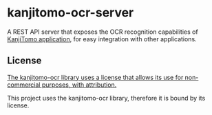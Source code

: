 # kanjitomo-ocr-server

A REST API server that exposes the OCR recognition capabilities of [KanjiTomo application](https://github.com/sakarika/kanjitomo-ocr), for easy integration with other applications.

## License

[The kanjitomo-ocr library uses a license that allows its use for non-commercial purposes, with attribution.](https://github.com/sakarika/kanjitomo-ocr/blob/master/LICENSE.txt)

This project uses the kanjitomo-ocr library, therefore it is bound by its license.
